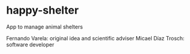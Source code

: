 # happy-shelter
App to manage animal shelters

Fernando Varela: original idea and scientific adviser 
Micael Díaz Trosch: software developer  

